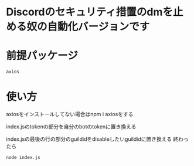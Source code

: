 # Discordのセキュリティ措置のdmを止める奴の自動化バージョンです


# 前提パッケージ

```
axios
```

# 使い方

axiosをインストールしてない場合はnpm i axiosをする

index.jsのtokenの部分を自分のbotのtokenに置き換える

index.jsの最後の行の部分のguildidをdisableしたいguildidに置き換える
終わったら
```
node index.js
```
